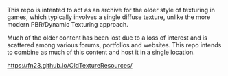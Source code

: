 This repo is intented to act as an archive for the older style of texturing in games, which typically involves a single diffuse texture, unlike the more modern PBR/Dynamic Texturing approach.

Much of the older content has been lost due to a loss of interest and is scattered among various forums, portfolios and websites. This repo intends to combine as much of this content and host it in a single location.

https://fn23.github.io/OldTextureResources/